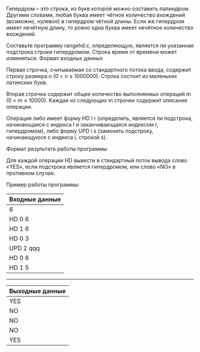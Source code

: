 Гипердром – это строка, из букв которой можно составить палиндром. Другими словами, любая буква имеет чётное количество вхождений (возможно, нулевое) в гипердром чётной длины. Если же гипердром имеет нечётную длину, то ровно одна буква имеет нечётное количество вхождений.

Составьте программу rangehd.c, определяющую, является ли указанная подстрока строки гипердромом. Строка время от времени может изменяться.
Формат входных данных

Первая строчка, считываемая со стандартного потока ввода, содержит строку размера n (0 < n ≤ 1000000). Строка состоит из маленьких латинских букв.

Вторая строчка содержит общее количество выполняемых операций m (0 < m ≤ 10000). Каждая из следующих m строчек содержит описание операции.

Операция либо имеет форму HD l r (определить, является ли подстрока, начинающаяся с индекса l и заканчивающаяся индексом r, гипердромом), либо форму UPD i s (заменить подстроку, начинающуюся с индекса i, строкой s).

Формат результата работы программы

Для каждой операции HD вывести в стандартный поток вывода слово «YES», если подстрока является гипердромом, или слово «NO» в противном случае.

Пример работы программы:
 

Входные данные|
--------------|
6             |
HD 0 6        |
HD 1 6        |
HD 0 3        |
UPD 2 qqq     |
HD 0 6        |
HD 1 5        | 
---------------

 Выходные данные|
----------------|
YES             |
NO              |
NO              |
NO              |
YES             |